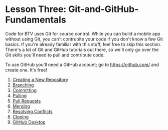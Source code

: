 # Lesson Three: Git-and-GitHub-Fundamentals

Code for BTV uses Git for source control.  While you can build a mobile app without using Git, you can't contrubite your code if you don't know a few Git basics.
If you're already familiar with this stuff, feel free to skip this section. 
There's a lot of Git and GitHub tutorials out there, so we'll only go over the Git skills you'll need to pull and contribute code.

To use GitHub you'll need a GitHub account; go to https://github.com/ and create one.  It's free!

   1. [Creating a New Repository](01-Creating-a-New-Repository.md)
   2. [Branching](02-Branching.md)
   3. [Committing](03-Committing.md)
   4. [Pulling](04-Pulling.md)
   5. [Pull Requests](05-Pull-Requests.md)
   6. [Merging](06-Merging.md)
   7. [Resolving Conflicts](07-Resolving-Conflicts.md)
   8. [Cloning](08-Cloning.md)
   9. [GitHub Desktop](09-GitHub-Desktop.md)
